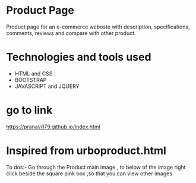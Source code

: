 # Product Page 
Product page for an e-commerce weboste with description, specifications, comments, reviews and compare with other product.

 # Technologies and tools used
 * HTML and CSS 
 * BOOTSTRAP
 * JAVASCRIPT and JQUERY 
 
 # go to link 
 https://pranavi179.github.io/index.html
 
 
 # Inspired from urboproduct.html
 
 To dos:-
 Go through the Product main image , to below of the image right click beside the square pink box ,so that you can view other  images
 
 
 
